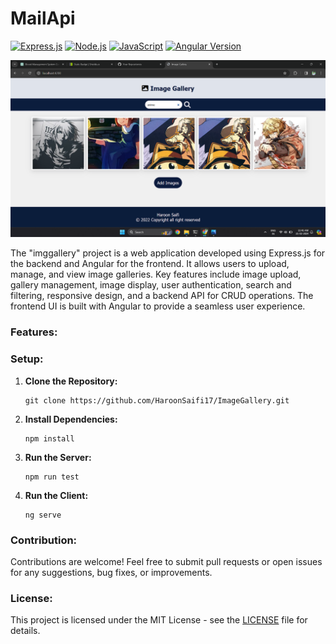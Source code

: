  # MailApi

[![Express.js](https://img.shields.io/badge/Express.js-4.x-orange.svg)](https://expressjs.com/)
[![Node.js](https://img.shields.io/badge/Node.js-16.x-green.svg)](https://nodejs.org/)
[![JavaScript](https://img.shields.io/badge/JavaScript-F7DF1E.svg)](https://developer.mozilla.org/en-US/docs/Web/JavaScript)
[![Angular Version](https://img.shields.io/badge/Angular-v14-red)](https://angular.io/)

![Screenshot](screenshots/home_page.png)

The "imggallery" project is a web application developed using Express.js for the backend and Angular for the frontend. It allows users to upload, manage, and view image galleries. Key features include image upload, gallery management, image display, user authentication, search and filtering, responsive design, and a backend API for CRUD operations. The frontend UI is built with Angular to provide a seamless user experience.

### Features:


### Setup:

1. **Clone the Repository:**
   ```
   git clone https://github.com/HaroonSaifi17/ImageGallery.git
   ```

2. **Install Dependencies:**
   ```
   npm install
   ```

4. **Run the Server:**
   ```
   npm run test 
   ```

5. **Run the Client:**
   ```
   ng serve
   ```

### Contribution:

Contributions are welcome! Feel free to submit pull requests or open issues for any suggestions, bug fixes, or improvements.

### License:

This project is licensed under the MIT License - see the [LICENSE](LICENSE) file for details.
